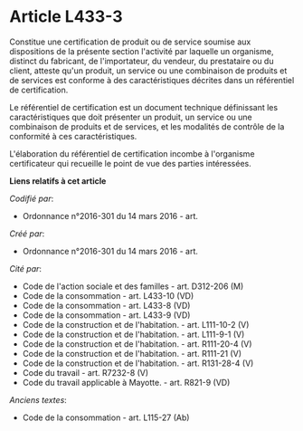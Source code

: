 # Article L433-3

Constitue une certification de produit ou de service soumise aux dispositions de la présente section l'activité par laquelle
un organisme, distinct du fabricant, de l'importateur, du vendeur, du prestataire ou du client, atteste qu'un produit, un
service ou une combinaison de produits et de services est conforme à des caractéristiques décrites dans un référentiel de
certification.

Le référentiel de certification est un document technique définissant les caractéristiques que doit présenter un produit, un
service ou une combinaison de produits et de services, et les modalités de contrôle de la conformité à ces caractéristiques.

L'élaboration du référentiel de certification incombe à l'organisme certificateur qui recueille le point de vue des parties
intéressées.

**Liens relatifs à cet article**

_Codifié par_:

  - Ordonnance n°2016-301 du 14 mars 2016 - art.

_Créé par_:

  - Ordonnance n°2016-301 du 14 mars 2016 - art.

_Cité par_:

  - Code de l'action sociale et des familles - art. D312-206 (M)
  - Code de la consommation - art. L433-10 (VD)
  - Code de la consommation - art. L433-8 (VD)
  - Code de la consommation - art. L433-9 (VD)
  - Code de la construction et de l'habitation. - art. L111-10-2 (V)
  - Code de la construction et de l'habitation. - art. L111-9-1 (V)
  - Code de la construction et de l'habitation. - art. R111-20-4 (V)
  - Code de la construction et de l'habitation. - art. R111-21 (V)
  - Code de la construction et de l'habitation. - art. R131-28-4 (V)
  - Code du travail - art. R7232-8 (V)
  - Code du travail applicable à Mayotte. - art. R821-9 (VD)

_Anciens textes_:

  - Code de la consommation - art. L115-27 (Ab)
